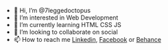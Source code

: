 - 👋 Hi, I’m @7leggedoctopus
- 👀 I’m interested in Web Development
- 🌱 I’m currently learning HTML CSS JS
- 💞️ I’m looking to collaborate on social
- 📫 How to reach me <a href="https://www.linkedin.com/in/vadym-nikolenko-61310921b/">Linkedin</a>, <a href="https://www.facebook.com/vadim.nikolenko.3">Facebook</a> or <a href="https://www.behance.net/7leggedoctopus">Behance</a>

<!---
7leggedoctopus/7leggedoctopus is a ✨ special ✨ repository because its `README.md` (this file) appears on your GitHub profile.
You can click the Preview link to take a look at your changes.
--->
